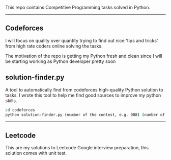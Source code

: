 This repo contains Competitive Programming tasks solved in Python.

---

<h2> Codeforces </h2>

I will focus on quality over quantity trying to find out nice 'tips and tricks' from high rate coders online solving the tasks.

The motivation of the repo is getting my Python fresh and clean since I will be starting working as Python developer pretty soon

<h2>solution-finder.py</h2>

A tool to automatically find from codeforces high-quality Python solution to tasks. I wrote this tool to help me find good sources to improve my python skills.

```bash
cd codeforces
python solution-finder.py (number of the contest, e.g. 988) (number of the problem, e.g A)
```

---

<h2> Leetcode </h2>

This are my solutions to Leetcode Google interview preparation, this solution comes with unit test.
